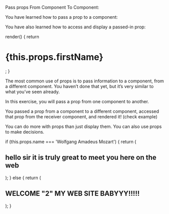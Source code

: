 Pass props From Component To Component:


You have learned how to pass a prop to a component:

<Greeting firstName="Esmerelda" />

You have also learned how to access and display a passed-in prop:

render() {
  return <h1>{this.props.firstName}</h1>;
}

The most common use of props is to pass information to a component, from a different component. You haven’t done that yet, but it’s very similar to what you’ve seen already.

In this exercise, you will pass a prop from one component to another. 


You passed a prop from a component to a different component, accessed that prop from the receiver component, and rendered it! (check example)

You can do more with props than just display them. You can also use props to make decisions.


if (this.props.name === 'Wolfgang Amadeus Mozart') {
      return (
      	<h2>
      	  hello sir it is truly great to meet you here on the web
      	</h2>
      );
    } else {
      return (
      	<h2>
      	  WELCOME "2" MY WEB SITE BABYYY!!!!!
      	</h2>
      );
    }